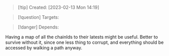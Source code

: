 
>[!tip] Created: [2023-02-13 Mon 14:19]

>[!question] Targets: 

>[!danger] Depends: 

Having a map of all the chainIds to their latests might be useful.
Better to survive without it, since one less thing to corrupt, and everything should be accessed by walking a path anyway.